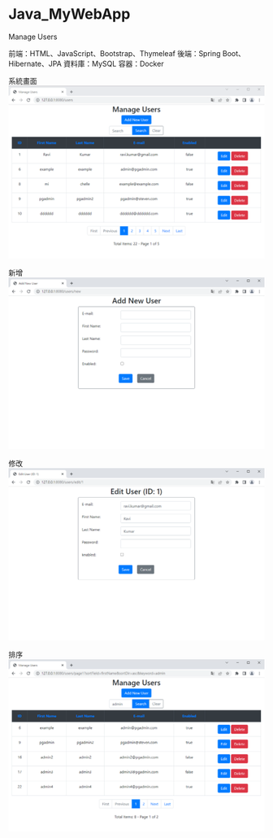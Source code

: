 # Java_MyWebApp
Manage Users

前端：HTML、JavaScript、Bootstrap、Thymeleaf
後端：Spring Boot、Hibernate、JPA
資料庫：MySQL
容器：Docker

系統畫面
![image](https://github.com/StevenYangForGit/Java_MyWebApp/blob/main/%E7%B3%BB%E7%B5%B1%E7%95%AB%E9%9D%A2.png)

新增
![image](https://github.com/StevenYangForGit/Java_MyWebApp/blob/main/%E6%96%B0%E5%A2%9E%E7%95%AB%E9%9D%A2.png)

修改
![image](https://github.com/StevenYangForGit/Java_MyWebApp/blob/main/%E4%BF%AE%E6%94%B9%E7%95%AB%E9%9D%A2.png)

排序
![image](https://github.com/StevenYangForGit/Java_MyWebApp/blob/main/%E6%8E%92%E5%BA%8F%E5%8A%9F%E8%83%BD.png)
